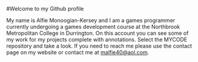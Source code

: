 #Welcome to my Github profile

My name is Alfie Monoogian-Kersey and I am a games programmer currently undergoing a games development course at the Northbrook Metropolitan College in Durrington.
On this account you can see some of my work for my projects complete with annotations. Select the MYCODE repository and take a look.
If you need to reach me please use the contact page on my website or contact me at malfie40@aol.com.
